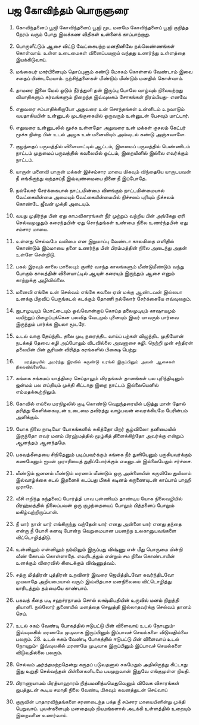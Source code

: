 
# பஜ கோவிந்தம் பொருளுரை
1. கோவிந்தனைப் பூஜி  கோவிந்தனைப் பூஜி மூட மனமே கோவிந்தனைப் பூஜி
   குறித்த நேரம் வரும் போது இலக்கண விதிகள் உன்னைக் காப்பாற்றாது.

2. பொருளீட்டும் ஆசை விட்டு வேட்கையற்ற மனதினிலே நல்லெண்ணங்கள் கொள்வாய்.
    உள்ள உடைமைகள் வினைப்பயனாய் வந்தது உணர்ந்து உள்ளத்தை இயக்கிடுவாய்.

3. மங்கையர் மார்பினையும் தொப்புளும் கண்டு மோகம் கொள்ளல் வேண்டாம் இவை
   சதைப் பிண்டமேயாம். நற்சிந்தனைகள் மீண்டும் மீண்டும் மனதில் கொள்வாய்.

4. தாமரை இலை மேல் ஓடும் நீர்த்துளி தன் இருப்பு போலே வாழ்வும் நிலையற்றது
   வியாதிகளும் கர்வங்களும் நிறைந்த இவ்வுலகம் சோகங்கள் நிரம்பியது- எனவே

5. எதுவரை சம்பாதிக்கிறாயோ அதுவரை உன் சொந்தங்கள் உன்னிடம் உறவாடும்
   வயதாகியபின் உன்னுடல் முடங்குகையில் ஒருவரும் உன்னுடன் பேசவும் மாட்டார்.

6. எதுவரை உன்னுடலில் மூச்சு உள்ளதோ அதுவரை உன் மக்கள் குசலம் கேட்பர்
  மூச்சு நின்ற பின் உடல் அழுக உன் மனைவியும் அவ்வுடல் கண்டு அஞ்சுவாளே.

7. குழந்தைப் பருவத்தில் விளையாட்டில் ஆட்டம், இளமைப் பருவத்தில் பெண்ணிடம் நாட்டம்
  முதுமைப் பருவத்தில் கவலையில் ஓட்டம், இறையினில் இல்லை எவர்க்கும் நாட்டம்.

8. யாருன் மனைவி யாருன் மக்கள் இச்சம்சார மாயை மிகவும் விந்தையே
  யாருடயவன் நீ எங்கிருந்து வந்தாய்நீ இவ்வுண்மையை நினை நீ இப்போதே.

9. நல்லோர் சேர்க்கையால் நாட்டமின்மை விளங்கும் நாட்டமின்மையால் வேட்கையின்மை அமையும்
  வேட்கையின்மையில் நிச்சலம் புரியும் நிச்சலம் கொண்டே ஜீவன் முக்தி அடையும்.

10. வயது முதிர்ந்த பின் ஏது காமவிகாரங்கள் நீர் முற்றும் வற்றிய பின் அங்கேது ஏரி
    செல்வமுழுதும் கரைந்தபின் ஏது சொந்தங்கள் உண்மை நிலை உணர்ந்தபின் ஏது சம்சார மாயை.

11. உள்ளது செல்வமே வலிமை என இறுமாப்பு வேண்டா காலமிதை எளிதில் கொண்டும்
   இம்மாயை தனை உணர்ந்த பின் பிரம்மத்தின் நிலை அடைந்து அதன் உள்ளே சென்றிடு.

12. பகல் இரவும் காலை மாலையும் குளிர் வசந்த காலங்களும் மீண்டுமீண்டும் வந்து போகும்
    காலத்தின் விளையாட்டில் ஆயுள் கரையும் இருந்தும் ஆசை எனும் காற்றுக்கு அழிவில்லை.

13. மனைவி எங்கே உன் செல்வம் எங்கே கவலை ஏன் மக்கு ஆண்டவன் இல்லயா உனக்கு
   பிறவிப் பெருங்கடல் கடக்கும் தோணி நல்லோர் சேர்க்கையே எவ்வுலகும்.

14. ஜடாமுடியும் மொட்டையும் ஒவ்வொன்றாய் கொய்த தலைமுடியும் காஷாயமும் வயிற்றுப்
    பிழைப்புக்கென பலவித வேடமும் புனையும் இவர் யாவரும் பார்வை இருந்தும் பார்க்க இயலா மூடரே.

15. உடல் வாகு தேய்ந்திட தலை முடி நரைத்திட வாய்ப் பற்கள் விழுந்திட
   முதியோன் நடக்கத் தேவை கழி அப்போதும் விடவில்லை அவனாசை சுழி. நெற்றி முன் சந்திரன் தலையின் பின் சூரியன் விரித்த கரங்களில் பிக்ஷை பெற்று
16.        மரத்தடியில் அமர்ந்து இரவில் சுருண்டு உரங்கி இருப்பினும் அவன் ஆசைகள் நிகலவில்லையே.

17.   கங்கை சங்கமம் யாத்திரை செய்தாலும் விரதங்கள் தானங்கள் பல புரிந்திடினும்
        ஜன்மம் பல எய்தியும் முக்தி கிட்டாது இறை நாட்டம் இல்லையெனில் எம்மதக்கூற்றிலும்.

18.   கோவில் எல்லை மரநிழலில் குடி கொண்டு வெறுந்தரையில் படுத்து மான் தோல் தரித்து
        கேளிக்கையுடன் உடைமை தவிர்த்து வாழ்பவன் வைரக்கியமே பேரின்பம் அளிக்கும்.

19.   யோக நிலை நாடியோ போகங்களில் சுகித்தோ பிறர் சூழ்விலோ தனிமையில் இருந்தோ
        எவர் மனம் பிரஹ்மத்தில் மூழ்கித் திளைக்கிற்தோ அவர்க்கு என்றும் ஆனந்தம் ஆனந்தமே.

20.   பகவத்கீதையை சிறிதேனும் படிப்பவர்க்கும்  கங்கை நீர் துளியேனும் பருகியவர்க்கும்
        கணமேனும் ஐயன் முராரியைத் துதிப்போர்க்கும் எமனுடன் இல்லையேதும் சர்ச்சை.

21.   மீண்டும் ஜனனம் மீண்டும் மரணம் மீண்டும் ஒரு அன்னையின் கருவிலே துயிலாம்
       இல்வாழ்க்கை கடல் இதனைக் கடப்பது மிகக் கடினம் கருணையுடன் காப்பாய் பாஹி முராரே.

22.   வீசி எறிந்த கந்தலைப் போர்த்தி பாவ புன்ணியம் தாண்டிய யோக நிலைவழியில்
        பிரஹ்மத்தில் நிலைப்பவன் ஒரு குழந்தையைப் போலும் பித்தனைப் போலும் மகிழ்வுற்றிருப்பான்.

23.   நீ யார் நான் யார் எங்கிருந்து வந்தேன் யார் எனது அன்னை யார் எனது தந்தை என்ரு நீ யோசி
       கனவு போன்ற வெறுமையான பயனற்ற உலகானுபவங்களை விட்டொழித்திடு.

24.   உன்னிலும் என்னிலும் நம்மிலும் இருப்பது விஷ்ணு என் மீது பொருமை யின்றி வீண் கோபம் கொள்ளாதே.
        எவரிடத்தும் என்றும் சம நிலை கொண்டாயின் உனக்கும் விரைவில் கிடைக்கும் விஷ்ணுத்வம்.

25.   சத்ரு மித்திரன் புத்திரன் உறவினர் இவரை ஜெயித்திடவோ கவர்ந்திடவோ முயலாதே
        அறியமையால் வரும் இவ்வித்யாச மனநிலையை விட்டொழித்து யாரிடத்தும் தம்மையே காண்பாய்.

26.   பகவத் கீதை படி சஹச்ரநாமம் சொல் லக்ஷ்மிபதியின் உருவில் மனம் நிறுத்தி தியானி.
       நல்லோர் துணையில் மனத்தை செலுத்தி இல்லாதவர்க்கு  செல்வம் தானம் செய்.

27.  உடல் சுகம் வேண்டி போகத்தில் ஈடுபட்டு பின் விளைவாய் உடல் நோயுறும்-இவ்வுலகில்
       மரணமே முடிவாக இருப்பினும் இப்பாவச் செயல்களை விடுவதில்லை பலரும்.
       28.   உடல் சுகம் வேண்டி போகத்தில் ஈடுபட்டு பின் விளைவாய் உடல் நோயுறும்- இவ்வுலகில்
       மரணமே முடிவாக இருப்பினும் இப்பாவச் செயல்களை விடுவதில்லை பலரும்.

29.   செல்வம் அர்த்தமற்றதென்று கருதப் படுவதனால் சுகமேதும் அதிலிருந்து கிட்டாது இது உறுதி
        செல்வந்தன் பிள்ளைகளிடமே பயமுறுவான் இதுவே எங்குமுள்ள நியதி.

30.   பிராணாயாமம் பிரத்யாஹாரம் நித்யமனித்யமெதுவெனும் விவேக விசாரங்கள்
        ஜபத்துடன் கூடிய சமாதி நிலை வேண்டி மிகவும் கவனத்துடன் செய்வாய் 

31.  குருவின் பாதாரவிந்தங்களை சரணடைந்த பக்த நீ சம்சார மாயையினின்று முக்தி பெறுவாய்.
        புலன்களையும் மனதையும் நியமங்களால் அடக்கி உள்ளத்தில் உறையும் இறைவனை உணர்வாய்.
